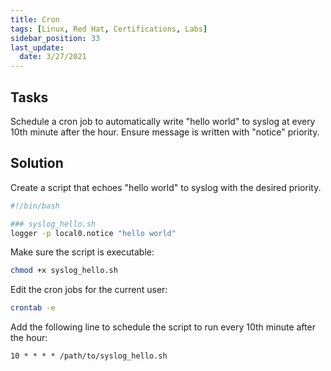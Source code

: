 ```yaml
---
title: Cron
tags: [Linux, Red Hat, Certifications, Labs]
sidebar_position: 33 
last_update:
  date: 3/27/2021
---
```


## Tasks

Schedule a cron job to automatically write "hello world" to syslog at every 10th minute after the hour. Ensure message is written with "notice" priority.


## Solution

Create a script that echoes "hello world" to syslog with the desired priority. 

```bash
#!/bin/bash

### syslog_hello.sh
logger -p local0.notice "hello world"
```

Make sure the script is executable:

```bash
chmod +x syslog_hello.sh
```


Edit the cron jobs for the current user:

```bash
crontab -e
```

Add the following line to schedule the script to run every 10th minute after the hour:

```plaintext
10 * * * * /path/to/syslog_hello.sh
```


